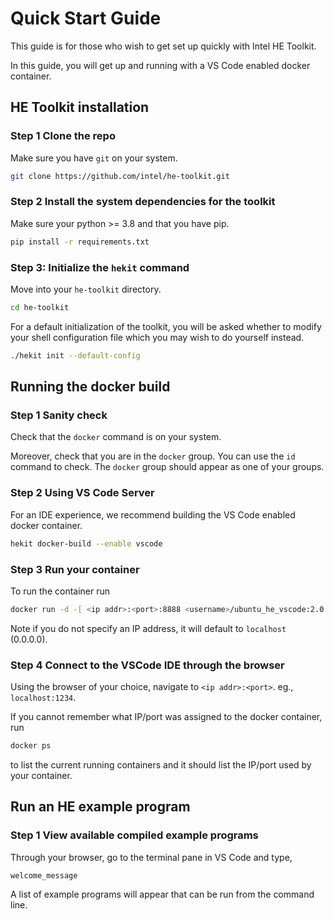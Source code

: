 # Quick Start Guide

This guide is for those who wish to get set up quickly with Intel HE Toolkit.

In this guide, you will get up and running with a VS Code enabled docker
container.

## HE Toolkit installation

### Step 1 Clone the repo
Make sure you have `git` on your system.
```bash
git clone https://github.com/intel/he-toolkit.git
```

### Step 2 Install the system dependencies for the toolkit
Make sure your python >= 3.8 and that you have pip.

```bash
pip install -r requirements.txt
```

### Step 3: Initialize the `hekit` command
Move into your `he-toolkit` directory.
```bash
cd he-toolkit
```

For a default initialization of the toolkit, you will be asked whether to
modify your shell configuration file which you may wish to do yourself instead.
```bash
./hekit init --default-config
```

## Running the docker build

### Step 1 Sanity check
Check that the `docker` command is on your system.

Moreover, check that you are in the `docker` group. You can use the `id`
command to check. The `docker` group should appear as one of your groups.

### Step 2 Using VS Code Server
For an IDE experience, we recommend building the VS Code enabled docker
container.
 ```bash
hekit docker-build --enable vscode
```

### Step 3 Run your container
To run the container run
```bash
docker run -d -[ <ip addr>:<port>:8888 <username>/ubuntu_he_vscode:2.0.0
```
Note if you do not specify an IP address, it will default to `localhost`
(0.0.0.0).

### Step 4 Connect to the VSCode IDE through the browser
Using the browser of your choice, navigate to `<ip addr>:<port>`. eg.,
`localhost:1234`.

If you cannot remember what IP/port was assigned to the docker container, run
```bash
docker ps
```
to list the current running containers and it should list the IP/port used by
your container.

## Run an HE example program

### Step 1 View available compiled example programs

Through your browser, go to the terminal pane in VS Code and type,
```bash
welcome_message
```

A list of example programs will appear that can be run from the command line.
